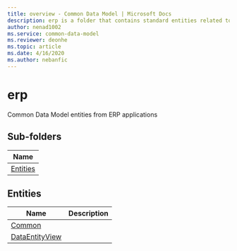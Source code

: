 ```yaml
---
title: overview - Common Data Model | Microsoft Docs
description: erp is a folder that contains standard entities related to the Common Data Model.
author: nenad1002
ms.service: common-data-model
ms.reviewer: deonhe
ms.topic: article
ms.date: 4/16/2020
ms.author: nebanfic
---
```


# erp

Common Data Model entities from ERP applications  

## Sub-folders

|Name|
|---|
|[Entities](Entities/overview.md)|




## Entities

|Name|Description|
|---|---|
|[Common](Common.md)||
|[DataEntityView](DataEntityView.md)||
